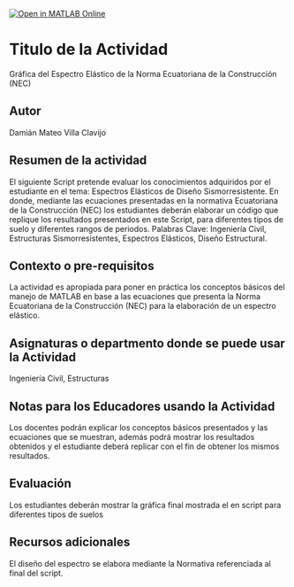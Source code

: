 [![Open in MATLAB Online](https://www.mathworks.com/images/responsive/global/open-in-matlab-online.svg)](https://matlab.mathworks.com/open/github/v1?repo=https://github.com/MatteoVillaC)

# Titulo de la Actividad
Gráfica del Espectro Elástico de la Norma Ecuatoriana de la Construcción (NEC)

## Autor
Damián Mateo Villa Clavijo

## Resumen de la actividad
El siguiente Script pretende evaluar los conocimientos adquiridos por el estudiante en el tema: 
Espectros Elásticos de Diseño Sismorresistente. En donde, mediante las ecuaciones presentadas 
en la normativa Ecuatoriana de la Construcción (NEC) los estudiantes deberán elaborar un código 
que replique los resultados presentados en este Script, para diferentes tipos de suelo y diferentes 
rangos de periodos. 
Palabras Clave: Ingeniería Civil, Estructuras Sismorresistentes, Espectros Elásticos, Diseño Estructural.

## Contexto o pre-requisitos
La actividad es apropiada para poner en práctica los conceptos básicos del manejo de MATLAB en base
a las ecuaciones que presenta la Norma Ecuatoriana de la Construcción (NEC) para la elaboración de 
un espectro elástico.

## Asignaturas o departmento donde se puede usar la Actividad
Ingeniería Civil, Estructuras

## Notas para los Educadores usando la Actividad
Los docentes podrán explicar los conceptos básicos presentados y las ecuaciones que se muestran, 
además podrá mostrar los resultados obtenidos y el estudiante deberá replicar con el fin de obtener 
los mismos resultados.

## Evaluación
Los estudiantes deberán mostrar la gráfica final mostrada el en script para diferentes tipos de suelos

## Recursos adicionales
El diseño del espectro se elabora mediante la Normativa referenciada al final del script. 
